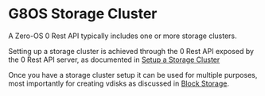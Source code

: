 # G8OS Storage Cluster

A Zero-OS 0 Rest API typically includes one or more storage clusters.

Setting up a storage cluster is achieved through the 0 Rest API exposed by the 0 Rest API server, as documented in [Setup a Storage Cluster](setup.md)

Once you have a storage cluster setup it can be used for multiple purposes, most importantly for creating vdisks as discussed in [Block Storage](/docs/blockstorage/blockstorage.md).
